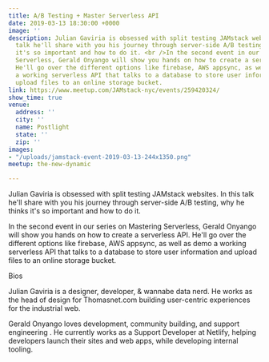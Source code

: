```yaml
---
title: A/B Testing + Master Serverless API
date: 2019-03-13 18:30:00 +0000
image: ''
description: Julian Gaviria is obsessed with split testing JAMstack websites. In this
  talk he'll share with you his journey through server-side A/B testing, why he thinks
  it's so important and how to do it. <br />In the second event in our series on Mastering
  Serverless, Gerald Onyango will show you hands on how to create a serverless API.
  He'll go over the different options like firebase, AWS appsync, as well as demo
  a working serverless API that talks to a database to store user information and
  upload files to an online storage bucket.
link: https://www.meetup.com/JAMstack-nyc/events/259420324/
show_time: true
venue:
  address: ''
  city: ''
  name: Postlight
  state: ''
  zip: ''
images:
- "/uploads/jamstack-event-2019-03-13-244x1350.png"
meetup: the-new-dynamic

---
```

Julian Gaviria is obsessed with split testing JAMstack websites. In this talk he'll share with you his journey through server-side A/B testing, why he thinks it's so important and how to do it.

In the second event in our series on Mastering Serverless, Gerald Onyango will show you hands on how to create a serverless API. He'll go over the different options like firebase, AWS appsync, as well as demo a working serverless API that talks to a database to store user information and upload files to an online storage bucket.

Bios

Julian Gaviria is a designer, developer, & wannabe data nerd. He works as the head of design for Thomasnet.com building user-centric experiences for the industrial web.

Gerald Onyango loves development, community building, and support engineering . He currently works as a Support Developer at Netlify, helping developers launch their sites and web apps, while developing internal tooling.